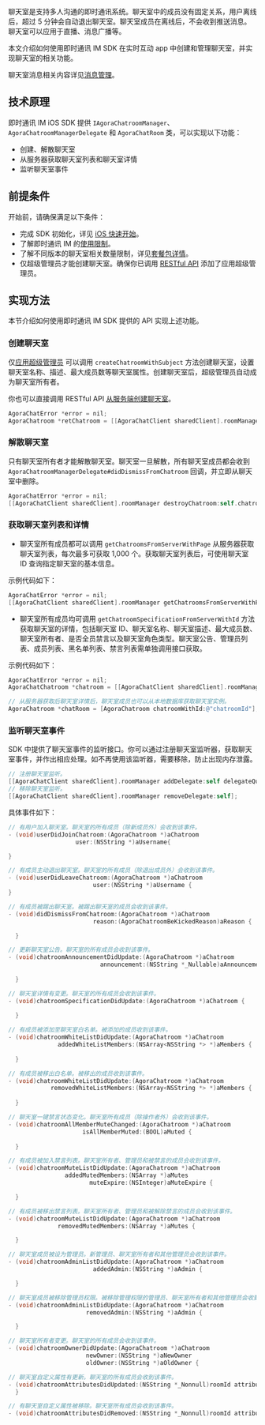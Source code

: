 聊天室是支持多人沟通的即时通讯系统。聊天室中的成员没有固定关系，用户离线后，超过 5 分钟会自动退出聊天室。聊天室成员在离线后，不会收到推送消息。聊天室可以应用于直播、消息广播等。

本文介绍如何使用即时通讯 IM SDK 在实时互动 app 中创建和管理聊天室，并实现聊天室的相关功能。

聊天室消息相关内容详见[消息管理](./agora_chat_message_overview)。

## 技术原理

即时通讯 IM iOS SDK 提供 `IAgoraChatroomManager`、`AgoraChatroomManagerDelegate` 和 `AgoraChatRoom` 类，可以实现以下功能：

- 创建、解散聊天室
- 从服务器获取聊天室列表和聊天室详情
- 监听聊天室事件

## 前提条件

开始前，请确保满足以下条件：

- 完成 SDK 初始化，详见 [iOS 快速开始](./agora_chat_get_started_ios)。
- 了解即时通讯 IM 的[使用限制](./agora_chat_limitation)。
- 了解不同版本的聊天室相关数量限制，详见[套餐包详情](./agora_chat_plan)。
- 仅超级管理员才能创建聊天室。确保你已调用 [RESTful API](./agora_chat_restful_chatroom_superadmin?platform=RESTful#添加超级管理员) 添加了应用超级管理员。

## 实现方法

本节介绍如何使用即时通讯 IM SDK 提供的 API 实现上述功能。

### 创建聊天室

仅[应用超级管理员](./agora_chat_restful_chatroom_superadmin?platform=RESTful#添加超级管理员) 可以调用 `createChatroomWithSubject` 方法创建聊天室，设置聊天室名称、描述、最大成员数等聊天室属性。创建聊天室后，超级管理员自动成为聊天室所有者。

你也可以直接调用 RESTful API [从服务端创建聊天室](./agora_chat_restful_chatroom#创建聊天室)。

```objective-c
AgoraChatError *error = nil;
AgoraChatroom *retChatroom = [[AgoraChatClient sharedClient].roomManager createChatroomWithSubject:@"aSubject" description:@"aDescription" invitees:@[@"user1",@"user2"]message:@"aMessage" maxMembersCount:aMaxMembersCount error:&error];
```

### 解散聊天室

只有聊天室所有者才能解散聊天室。聊天室一旦解散，所有聊天室成员都会收到 `AgoraChatroomManagerDelegate#didDismissFromChatroom` 回调，并立即从聊天室中删除。

```objective-c
AgoraChatError *error = nil;
[[AgoraChatClient sharedClient].roomManager destroyChatroom:self.chatroom.chatroomId error:&error];
```

### 获取聊天室列表和详情

- 聊天室所有成员都可以调用 `getChatroomsFromServerWithPage` 从服务器获取聊天室列表，每次最多可获取 1,000 个。获取聊天室列表后，可使用聊天室 ID 查询指定聊天室的基本信息。

示例代码如下：

```objective-c
AgoraChatError *error = nil;
[[AgoraChatClient sharedClient].roomManager getChatroomsFromServerWithPage:1 pageSize:50 error:&error];
```

- 聊天室所有成员均可调用 `getChatroomSpecificationFromServerWithId` 方法获取聊天室的详情，包括聊天室 ID、聊天室名称、聊天室描述、最大成员数、聊天室所有者、是否全员禁言以及聊天室角色类型。聊天室公告、管理员列表、成员列表、黑名单列表、禁言列表需单独调用接口获取。

示例代码如下：

```objective-c
AgoraChatError *error = nil;
AgoraChatChatroom *chatroom = [[AgoraChatClient sharedClient].roomManager getChatroomSpecificationFromServerWithId:@“chatroomId” error:&error];

// 从服务器获取后聊天室详情后，聊天室成员也可以从本地数据库获取聊天室实例。
AgoraChatroom *chatRoom = [AgoraChatroom chatroomWithId:@"chatroomId"];
```

### 监听聊天室事件

SDK 中提供了聊天室事件的监听接口。你可以通过注册聊天室监听器，获取聊天室事件，并作出相应处理。如不再使用该监听器，需要移除，防止出现内存泄露。

```objective-c
// 注册聊天室监听。
[[AgoraChatClient sharedClient].roomManager addDelegate:self delegateQueue:nil];
// 移除聊天室监听。
[[AgoraChatClient sharedClient].roomManager removeDelegate:self];
```

具体事件如下：

```objective-c
// 有用户加入聊天室。聊天室的所有成员（除新成员外）会收到该事件。
- (void)userDidJoinChatroom:(AgoraChatroom *)aChatroom
                   user:(NSString *)aUsername{

}

// 有成员主动退出聊天室。聊天室的所有成员（除退出成员外）会收到该事件。
- (void)userDidLeaveChatroom:(AgoraChatroom *)aChatroom
                        user:(NSString *)aUsername {
}

// 有成员被踢出聊天室。被踢出聊天室的成员会收到该事件。
- (void)didDismissFromChatroom:(AgoraChatroom *)aChatroom
                        reason:(AgoraChatroomBeKickedReason)aReason {

  }

// 更新聊天室公告。聊天室的所有成员会收到该事件。
- (void)chatroomAnnouncementDidUpdate:(AgoraChatroom *)aChatroom
                          announcement:(NSString *_Nullable)aAnnouncement {
  
  }  

// 聊天室详情有变更。聊天室的所有成员会收到该事件。
- (void)chatroomSpecificationDidUpdate:(AgoraChatroom *)aChatroom {
  
  }

// 有成员被添加至聊天室白名单。被添加的成员收到该事件。
- (void)chatroomWhiteListDidUpdate:(AgoraChatroom *)aChatroom
              addedWhiteListMembers:(NSArray<NSString *> *)aMembers {
  
  }

// 有成员被移出白名单。被移出的成员收到该事件。
- (void)chatroomWhiteListDidUpdate:(AgoraChatroom *)aChatroom
            removedWhiteListMembers:(NSArray<NSString *> *)aMembers {
  
  }

// 聊天室一键禁言状态变化。聊天室所有成员（除操作者外）会收到该事件。
- (void)chatroomAllMemberMuteChanged:(AgoraChatroom *)aChatroom
                     isAllMemberMuted:(BOOL)aMuted {
  
  }

// 有成员被加入禁言列表。聊天室所有者、管理员和被禁言的成员会收到该事件。
- (void)chatroomMuteListDidUpdate:(AgoraChatroom *)aChatroom
                addedMutedMembers:(NSArray *)aMutes
                       muteExpire:(NSInteger)aMuteExpire {

  }

// 有成员被移出禁言列表。聊天室所有者、管理员和被解除禁言的成员会收到该事件。
- (void)chatroomMuteListDidUpdate:(AgoraChatroom *)aChatroom
              removedMutedMembers:(NSArray *)aMutes {

  }

// 聊天室成员被设为管理员。新管理员、聊天室所有者和其他管理员会收到该事件。
- (void)chatroomAdminListDidUpdate:(AgoraChatroom *)aChatroom
                        addedAdmin:(NSString *)aAdmin {

  }

// 聊天室成员被移除管理员权限。被移除管理权限的管理员、聊天室所有者和其他管理员会收到该事件。
- (void)chatroomAdminListDidUpdate:(AgoraChatroom *)aChatroom
                      removedAdmin:(NSString *)aAdmin {

  }

// 聊天室所有者变更。聊天室的所有成员会收到该事件。
- (void)chatroomOwnerDidUpdate:(AgoraChatroom *)aChatroom
                      newOwner:(NSString *)aNewOwner
                      oldOwner:(NSString *)aOldOwner {

// 聊天室自定义属性有更新。聊天室的所有成员会收到该事件。
- (void)chatroomAttributesDidUpdated:(NSString *_Nonnull)roomId attributeMap:(NSDictionary<NSString *, NSString *> *_Nullable)attributeMap from:(NSString *_Nonnull)fromId;
  }

// 有聊天室自定义属性被移除。聊天室所有成员会收到该事件。
- (void)chatroomAttributesDidRemoved:(NSString *_Nonnull)roomId attributes:(NSArray<__kindof NSString *> *_Nullable)attributes from:(NSString *_Nonnull)fromId;
```